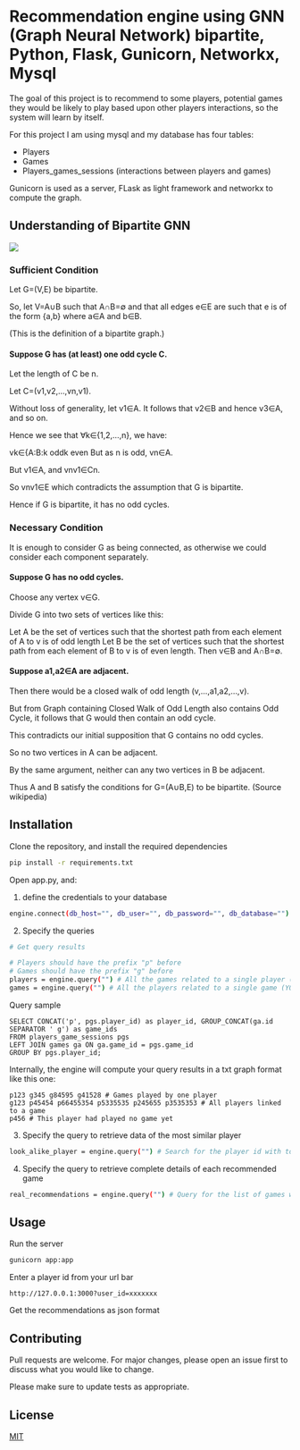 # Recommendation engine using GNN (Graph Neural Network) bipartite, Python, Flask, Gunicorn, Networkx, Mysql

The goal of this project is to recommend to some players, potential games they would be likely to play based upon other players interactions, so the system will learn by itself.

For this project I am using mysql and my database has four tables:
- Players
- Games
- Players_games_sessions (interactions between players and games)

Gunicorn is used as a server, FLask as light framework and networkx to compute the graph.

## Understanding of Bipartite GNN

![](bipartite.gif)

### Sufficient Condition
Let G=(V,E) be bipartite.

So, let V=A∪B such that A∩B=∅ and that all edges e∈E are such that e is of the form {a,b} where a∈A and b∈B.

(This is the definition of a bipartite graph.)


#### Suppose G has (at least) one odd cycle C.

Let the length of C be n.

Let C=(v1,v2,…,vn,v1).

Without loss of generality, let v1∈A. It follows that v2∈B and hence v3∈A, and so on.

Hence we see that ∀k∈{1,2,…,n}, we have:

vk∈{A:B:k oddk even
But as n is odd, vn∈A.

But v1∈A, and vnv1∈Cn.

So vnv1∈E which contradicts the assumption that G is bipartite.

Hence if G is bipartite, it has no odd cycles.



### Necessary Condition
It is enough to consider G as being connected, as otherwise we could consider each component separately.


#### Suppose G has no odd cycles.

Choose any vertex v∈G.

Divide G into two sets of vertices like this:

Let A be the set of vertices such that the shortest path from each element of A to v is of odd length
Let B be the set of vertices such that the shortest path from each element of B to v is of even length.
Then v∈B and A∩B=∅.


#### Suppose a1,a2∈A are adjacent.

Then there would be a closed walk of odd length (v,…,a1,a2,…,v).

But from Graph containing Closed Walk of Odd Length also contains Odd Cycle, it follows that G would then contain an odd cycle.

This contradicts our initial supposition that G contains no odd cycles.

So no two vertices in A can be adjacent.


By the same argument, neither can any two vertices in B be adjacent.


Thus A and B satisfy the conditions for G=(A∪B,E) to be bipartite.
(Source wikipedia)


## Installation

Clone the repository, and install the required dependencies

```bash
pip install -r requirements.txt
```

Open app.py, and:

1. define the credentials to your database

```bash
engine.connect(db_host="", db_user="", db_password="", db_database="")
```

2. Specify the queries

```bash
# Get query results

# Players should have the prefix "p" before
# Games should have the prefix "g" before
players = engine.query("") # All the games related to a single player (YOU MUST RETURN ONLY THE IDs)
games = engine.query("") # All the players related to a single game (YOU MUST RETURN ONLY THE IDs)
```

Query sample
```mysql
SELECT CONCAT('p', pgs.player_id) as player_id, GROUP_CONCAT(ga.id SEPARATOR ' g') as game_ids 
FROM players_game_sessions pgs 
LEFT JOIN games ga ON ga.game_id = pgs.game_id 
GROUP BY pgs.player_id;
```

Internally, the engine will compute your query results in a txt graph format like this one:
```
p123 g345 g84595 g41528 # Games played by one player
g123 p45454 p66455354 p5335535 p245655 p3535353 # All players linked to a game
p456 # This player had played no game yet
```

3. Specify the query to retrieve data of the most similar player

```bash
look_alike_player = engine.query("") # Search for the player id with to_player_id_clean
```

4. Specify the query to retrieve complete details of each recommended game

```bash
real_recommendations = engine.query("") # Query for the list of games within a list (SELECT * FROM xxx WHERE id IN(...) )
```

## Usage

Run the server

```python
gunicorn app:app
```

Enter a player id from your url bar

```
http://127.0.0.1:3000?user_id=xxxxxxx
```

Get the recommendations as json format

## Contributing
Pull requests are welcome. For major changes, please open an issue first to discuss what you would like to change.

Please make sure to update tests as appropriate.

## License
[MIT](https://choosealicense.com/licenses/mit/)
